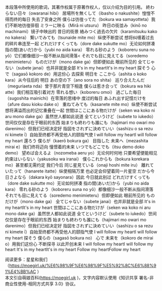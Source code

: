 本段落中所使用的歌词，其著作权属于原著作权人，仅以介绍为目的引用。
終わらない日々（owaranai hibi） 居場所を無くして（ibasho o nakushite）惶惶不得而终的每日 失去了安身之所
僕らは彷徨ってた（bokura wa samayotteta）我们不断地彷徨徘徊
ミラーに映る（Mirā ni utsuru） 昨日の街並み（kinō no machinami）镜子中映出的 昔日的街景
絡みつく過去の欠片（karamitsuku kako no kakera） 繋いでみても（tsunaide mite mo）纵使不断尝试 想将纠缠着过去的碎片串连至一起
どれだけすくっても（dore dake sukutte mo）无论如何拼凑
指の間(あいだ)から（yubi no aida kara） 零れる砂のよう（koboreru suna no yō）它们都像细沙一般不断从指间滑落<
それでも目に見えてる（soredemo menimieteru） ものだけが（mono dake ga）但即便如此 眼前所见的
全てじゃない（subete janai）也并非就是全部
It's in my heartIt's in my heart
探そう 心で（sagasō kokoro de）用这份心 去探索
明日を ここから（ashita o koko kara）从今往后的 明日
あの空の下（ano sora no shita） 巡り合えたんだ（meguriaeta nda）曾于那片青空下相逢
僕らは惹き合って（bokura wa hiki atte）我们相互吸引着对方
零れる想い（koboreru omoi） 過ごした毎日（sugoshita mainichi）在零落的思绪中 度过的每日
あふれ出す記憶だけを（afure dasu kioku dake o） 重ねてみても（kasanete mite mo）纵使不断尝试 想将满溢而出的记忆重叠在一起
世間はここにある物だけが（seken wa koko ni aru mono dake ga）虽然世人都如此说道
全てというけど（subete to iukedo）世间仅仅是存在于眼前的东西
始まりも終わりも誰にも（hajimari mo owari mo darenimo）但我们已经决定好
指図をされずに決めていい（sashizu o sa rezu ni kimete ī）自始至终都不再受他人的颐指气使
I will follow my heartI will follow my heart
還ろう 僕らが（kaerō bokura ga） 目指した 未来へ（mezashita mirai e）我们终将迈向 憧憬着的未来
いつでもどこでも（itsu demo doko demo） 望めば会えるよ（nozomeba aeru yo）无论何时何地 只要希望便能相见
約束はいらない（yakusoku wa iranai） 僕らこれからも（bokura korekara mo）甚至都无需约定 我们今后
同じ星見ている（onaji hoshi mite iru） 離れていたって（hanarete itatte）纵使相隔万里 也必定会仰望着同一片星空
だから今日さよなら（dakara kyō sayonara）因此 今日就此别过
どれだけすくっても（dore dake sukutte mo）无论如何拼凑
指の間(あいだ)から（yubi no aida kara） 零れる砂のよう（koboreru suna no yō）都像细沙一般不断从指间滑落
それでも目に見えてる（soredemo menimieteru）但即便如此 眼前所见的 
ものだけが（mono dake ga） 全てじゃない（subete janai）也并非就是全部
It's in my heartIt's in my heart
世間はここにある物だけが（seken wa koko ni aru mono dake ga）虽然世人都如此说道
全てというけど（subete to iukedo）世间仅仅是存在于眼前的东西
始まりも終わりも誰にも（hajimari mo owari mo darenimo）但我们已经决定好
指図をされずに決めていい（sashizu o sa rezu ni kimete ī）自始至终都不再受他人的颐指气使
I will follow my heartI will follow my heart
探そう 僕らの（sagasō bokura no） 心で 未来を（kokoro de mirai o）用我们这份心 不断探寻 以此开创未来
I will follow my heartI will follow my heart
It's in my heartIt's in my heart
Follow my heartFollow my heart

  
阅读更多：星星和我们（https://moegirl.uk/%E6%98%9F%E6%98%9F%E5%92%8C%E6%88%91%E4%BB%AC ）  
本文引自萌娘百科(https://moegirl.uk )，文字内容默认使用《知识共享 署名-非商业性使用-相同方式共享 3.0》协议。